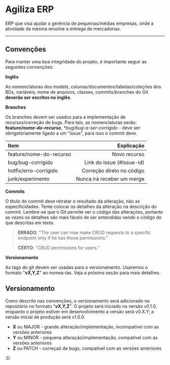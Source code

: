 Agiliza ERP
===================

ERP que visa ajudar a gerência de pequenas/médias empresas, onde a atividade da mesma envolve a entrega de mercadorias.

----------


Convenções
-------------

Para manter uma boa integridade do projeto, é importante seguir as seguintes convenções:

**Inglês**

As nomenclaturas dos models, colunas/documentos/tabelas/coleções dos BDs, variáveis, nome de arquivos, classes, commits/branches do Git **deverão ser escritos no inglês**.

**Branches**

Os branches devem ser usados para a implementação de recursos/correção de bugs. Para tais, as nomenclaturas serão: **feature/*nome-do-recurso***, **bug/*bug-a-ser-corrigido** - deve ser obrigatóriamente ligado a um "issue", para isso o commit deve.

| Item     | Explicação   |
| :------- | ----: |
| feature/nome-do-recurso | Novo recurso |
| bug/bug-corrigido | Link do issue (#issue-id)   |
| hotfix/erro-corrigido | Correção direto no código  |
| junk/experimento | Nunca irá receber um merge  |

**Commits**

O título do commit deve retratar o resultado da alteração, não as especificidades. Tente colocar os detalhes da alteração na descrição do commit. Lembre-se que o Git permite ver o código das alterações, portanto as vezes os detalhes são mais fáceis de ser entendidas vendo o código do que descritas em texto.

> **ERRADO**: "The user can now make CRUD requests to a specific endpoint only if he has those permissions."

>  **CERTO**: "CRUD permissions for users."

**Versionamento**

As tags do git devem ser usadas para o versionamento. Usaremos o formato "**vX,Y,Z**" ao nomea-las. Veja a próxima seção para mais detalhes.

Versionamento
-------------

Como descrito nas convenções, o versionamento será adicionado no repositório no formato "**vX,Y,Z**". O projeto será iniciado na versão v0.1.0, enquanto o projeto estiver em desenvolvimento a versão será v0.X.Y; a versão inicial de produção será v1.0.0.

- **X** ou MAJOR - grande alteração/implementação, incompatível com as versões anteriores
- **Y** ou MINOR - pequena alteração/implementação, compatível com as versões anteriores
- **Z** ou PATCH - correçaõ de bugs, compatível com as versões anteriores

:D